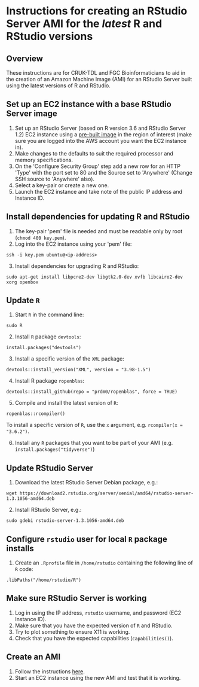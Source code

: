 # Instructions for creating an RStudio Server AMI for the *latest* R and RStudio versions

## Overview

These instructions are for CRUK-TDL and FGC Bioinformaticians to aid in the creation of an Amazon Machine Image (AMI) for an RStudio Server built using the latest versions of R and RStudio.

## Set up an EC2 instance with a base RStudio Server image

1. Set up an RStudio Server (based on R version 3.6 and RStudio Server 1.2) EC2 instance using a [pre-built image](https://www.louisaslett.com/RStudio_AMI/) in the region of interest (make sure you are logged into the AWS account you want the EC2 instance in).
2. Make changes to the defaults to suit the required processor and memory specifications.
3. On the 'Configure Security Group' step add a new row for an HTTP 'Type' with the port set to 80 and the Source set to 'Anywhere' (Change SSH source to 'Anywhere' also).
4. Select a key-pair or create a new one.
5. Launch the EC2 instance and take note of the public IP address and Instance ID.


## Install dependencies for updating R and RStudio

1. The key-pair 'pem' file is needed and must be readable only by root (`chmod 400 key.pem`).
2. Log into the EC2 instance using your 'pem' file:
```
ssh -i key.pem ubuntu@<ip-address>
```
3. Install dependencies for upgrading R and RStudio:
```
sudo apt-get install libpcre2-dev libgtk2.0-dev xvfb libcairo2-dev xorg openbox
```

## Update `R`

1. Start `R` in the command line:
```
sudo R
```
2. Install `R` package `devtools`:
```
install.packages("devtools")
```
3. Install a specific version of the `XML` package:
```
devtools::install_version("XML", version = "3.98-1.5")
```
4. Install R package `ropenblas`:
```
devtools::install_github(repo = "prdm0/ropenblas", force = TRUE)
```
5. Compile and install the latest version of `R`:
```
ropenblas::rcompiler()
```
To install a specific version of `R`, use the `x` argument, e.g. `rcompiler(x = "3.6.2")`.

6. Install any `R` packages that you want to be part of your AMI (e.g. `install.packages("tidyverse")`)

## Update RStudio Server

1. Download the latest RStudio Server Debian package, e.g.:
```
wget https://download2.rstudio.org/server/xenial/amd64/rstudio-server-1.3.1056-amd64.deb
```
2. Install RStudio Server, e.g.:
```
sudo gdebi rstudio-server-1.3.1056-amd64.deb
```

## Configure `rstudio` user for local `R` package installs

1. Create an `.Rprofile` file in `/home/rstudio` containing the following line of `R` code:
```
.libPaths("/home/rstudio/R")
```

## Make sure RStudio Server is working

1. Log in using the IP address, `rstudio` username, and password (EC2 Instance ID).
2. Make sure that you have the expected version of `R` and RStudio.
3. Try to plot something to ensure X11 is working.
4. Check that you have the expected capabilities (`capabilities()`).

## Create an AMI

1. Follow the instructions [here](https://docs.aws.amazon.com/toolkit-for-visual-studio/latest/user-guide/tkv-create-ami-from-instance.html).
2. Start an EC2 instance using the new AMI and test that it is working.

